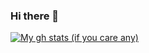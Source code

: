 ### Hi there 👋


[![My gh stats (if you care any)](https://github-readme-stats.vercel.app/api?username=brys0)](https://github.com/brys0/github-readme-stats)

